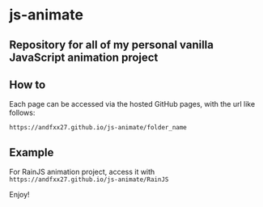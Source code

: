# js-animate
Repository for all of my personal vanilla JavaScript animation project
---

## How to
Each page can be accessed via the hosted GitHub pages, with the url like follows: 

`https://andfxx27.github.io/js-animate/folder_name`

## Example

For RainJS animation project, access it with `https://andfxx27.github.io/js-animate/RainJS`

Enjoy!
